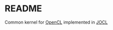 # README #

Common kernel for [OpenCL](http://www.khronos.org/opencl/) implemented in [JOCL](http://www.jocl.org/)